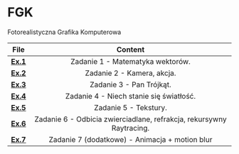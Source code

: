 # FGK
Fotorealistyczna Grafika Komputerowa

File | Content | 
:---:  | :---: |
[**Ex.1**](https://github.com/Tosiaalwayssmile/FGK/tree/main/Ex.1) | Zadanie 1 - Matematyka wektorów. |
[**Ex.2**](https://github.com/Tosiaalwayssmile/FGK/tree/main/Ex.2) | Zadanie 2 - Kamera, akcja. |
[**Ex.3**](https://github.com/Tosiaalwayssmile/FGK/tree/main/Ex.3) | Zadanie 3 - Pan Trójkąt. |
[**Ex.4**](https://github.com/Tosiaalwayssmile/FGK/tree/main/Ex.4) | Zadanie 4 - Niech stanie się światłość. |
[**Ex.5**](https://github.com/Tosiaalwayssmile/FGK/tree/main/Ex.5) | Zadanie 5 - Tekstury. |
[**Ex.6**](https://github.com/Tosiaalwayssmile/FGK/tree/main/Ex.6) | Zadanie 6 - Odbicia zwierciadlane, refrakcja, rekursywny Raytracing. |
[**Ex.7**](https://github.com/Tosiaalwayssmile/FGK/tree/main/Ex.7) | Zadanie 7 (dodatkowe) - Animacja + motion blur |
